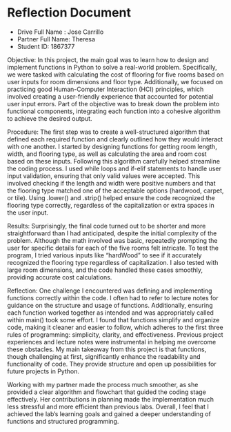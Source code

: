 #  Reflection Document

* Drive Full Name  : Jose Carrillo
* Partner Full Name: Theresa
* Student ID: 1867377

Objective:
In this project, the main goal was to learn how to design and implement functions in Python to solve a real-world problem. Specifically, we were tasked with calculating the cost of flooring for five rooms based on user inputs for room dimensions and floor type. Additionally, we focused on practicing good Human-Computer Interaction (HCI) principles, which involved creating a user-friendly experience that accounted for potential user input errors. Part of the objective was to break down the problem into functional components, integrating each function into a cohesive algorithm to achieve the desired output.

Procedure:
The first step was to create a well-structured algorithm that defined each required function and clearly outlined how they would interact with one another. I started by designing functions for getting room length, width, and flooring type, as well as calculating the area and room cost based on these inputs. Following this algorithm carefully helped streamline the coding process. I used while loops and if-elif statements to handle user input validation, ensuring that only valid values were accepted. This involved checking if the length and width were positive numbers and that the flooring type matched one of the acceptable options (hardwood, carpet, or tile). Using .lower() and .strip() helped ensure the code recognized the flooring type correctly, regardless of the capitalization or extra spaces in the user input.

Results:
Surprisingly, the final code turned out to be shorter and more straightforward than I had anticipated, despite the initial complexity of the problem. Although the math involved was basic, repeatedly prompting the user for specific details for each of the five rooms felt intricate. To test the program, I tried various inputs like “hardWood” to see if it accurately recognized the flooring type regardless of capitalization. I also tested with large room dimensions, and the code handled these cases smoothly, providing accurate cost calculations.

Reflection:
One challenge I encountered was defining and implementing functions correctly within the code. I often had to refer to lecture notes for guidance on the structure and usage of functions. Additionally, ensuring each function worked together as intended and was appropriately called within main() took some effort. I found that functions simplify and organize code, making it cleaner and easier to follow, which adheres to the first three rules of programming: simplicity, clarity, and effectiveness. Previous project experiences and lecture notes were instrumental in helping me overcome these obstacles. My main takeaway from this project is that functions, though challenging at first, significantly enhance the readability and functionality of code. They provide structure and open up possibilities for future projects in Python.

Working with my partner made the process much smoother, as she provided a clear algorithm and flowchart that guided the coding stage effectively. Her contributions in planning made the implementation much less stressful and more efficient than previous labs. Overall, I feel that I achieved the lab’s learning goals and gained a deeper understanding of functions and structured programming.









